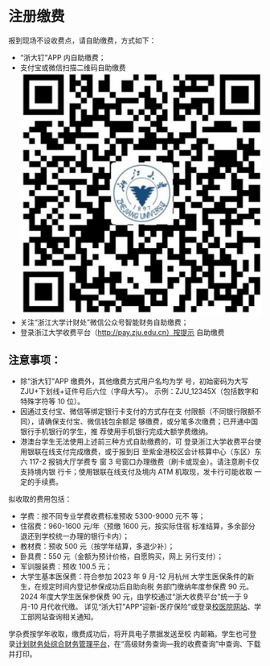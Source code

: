 # 注册缴费

报到现场不设收费点，请自助缴费，方式如下：

- “浙大钉”APP 内自助缴费；
- 支付宝或微信扫描二维码自助缴费
![fee](../assets/fee.png)
- 关注“浙江大学计财处”微信公众号智能财务自助缴费；
- 登录浙江大学收费平台（http://pay.zju.edu.cn）按提示
自助缴费

## 注意事项：

- 除“浙大钉”APP 缴费外，其他缴费方式用户名均为学
号，初始密码为大写 ZJU+下划线+证件号后六位（字母大写）。
示例：ZJU_12345X（包括数字和特殊字符等 10 位）。
- 因通过支付宝、微信等绑定银行卡支付的方式存在支
付限额（不同银行限额不同），请确保支付宝、微信钱包余额足
够缴费，或分笔多次缴费；已开通中国银行手机银行的学生，推
荐使用手机银行完成大额学费缴纳。
- 港澳台学生无法使用上述前三种方式自助缴费的，可
登录浙江大学收费平台使用银联在线支付完成缴费，或于报到日
至紫金港校区会计核算中心（东区）东六 117-2 报销大厅学费专
窗 3 号窗口办理缴费（刷卡或现金）。请注意刷卡仅支持境内银
行卡；使用银联在线支付及境内 ATM 机取现，发卡行可能收取
一定的手续费。

拟收取的费用包括：

- 学费：按不同专业学费收费标准预收 5300-9000 元不
等；
- 住宿费：960-1600 元/年（预缴 1600 元，按实际住宿
标准结算，多余部分退还到学校统一办理的银行卡内）；
- 教材费：预收 500 元（按学年结算，多退少补）；
- 卧具费：550 元（金额为预计价格，自愿购买，网上
另行支付）；
- 军训服装费：预收 100.5 元；
- 大学生基本医保费：符合参加 2023 年 9 月-12 月杭州
大学生医保条件的新生，在规定时间内登记参保成功后自助向税
务部门缴纳年度参保费 90 元。2024 年度大学生医保参保费 90
元，由学校通过“浙大收费平台”统一于 9 月-10 月代收代缴。
详见“浙大钉”APP“迎新-医疗保险”或登录[校医院网站](http://zdyy.zju.edu.cn)、学工部网站查询相关通知。

学杂费按学年收取，缴费成功后，将开具电子票据发送至校
内邮箱。学生也可登录[计划财务处综合财务管理平台](http://cwcx.zju.edu.cn)，在“高级财务查询—我的收费查询”中查询、下载并打印。
